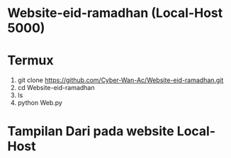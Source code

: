 # Website-eid-ramadhan (Local-Host 5000)

# Termux
  1. git clone https://github.com/Cyber-Wan-Ac/Website-eid-ramadhan.git
  2. cd Website-eid-ramadhan
  3. ls
  4. python Web.py

# Tampilan Dari pada website Local-Host
